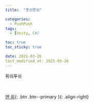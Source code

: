 ```yaml
---
title:  "풋쉬풋쉬" 

categories:
  - PushPush
tags:
  - [Unity, C#]

toc: true
toc_sticky: true

date: 2021-03-26
last_modified_at: 2021-03-26
---
```

퓌쉬푸쉬




<br>

[맨 위](#){: .btn .btn--primary }{: .align-right}